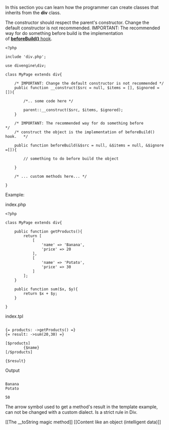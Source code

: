 In this section you can learn how the programmer can create classes that inherits from the **div** class.

The constructor should respect the parent's constructor. Change the default constructor is not recommended. IMPORTANT: The recommended way for do something before build is the implementation of [**beforeBuild()** hook](https://divengine.org/docs/div-php-template-engine/features/object-oriented-programming#hooks).

```
<?php
	
include 'div.php';

use divengine\div;
	
class MyPage extends div{
		
	/* IMPORTANT: Change the default constructor is not recommended */
	public function __construct($src = null, $items = [], $ignored = []){
			
		/*.. some code here */
			
		parent::__construct($src, $items, $ignored);
	}
		
	/* IMPORTANT: The recommended way for do something before              */ 
	/* construct the object is the implementation of beforeBuild() hook.   */	
	
	public function beforeBuild(&$src = null, &$items = null, &$ignore =[]){
			
		// something to do before build the object
			
	}
		
	/* ... custom methods here... */
		
}

```

Example:

index.php

```
<?php
	
class MyPage extends div{
		
	public function getProducts(){
		return [
			[
				'name' => 'Banana',
				'price' => 20	
			],
			[
				'name' => 'Potato',
				'price' => 30
			]
		];
	}
		
	public function sum($x, $y){
		return $x + $y;
	}
		
}
```

index.tpl

```

{= products: ->getProducts() =}
{= result: ->sum(20,30) =}
	
[$products] 
		{$name} 
[/$products]
	
{$result}

```

Output

```

Banana
Potato
	
50

```

The arrow symbol used to get a method's result in the template example, can not be changed with a custom dialect. Is a strict rule in Div.

[[The __toString magic method]]
[[Content like an object (intelligent data)]]

